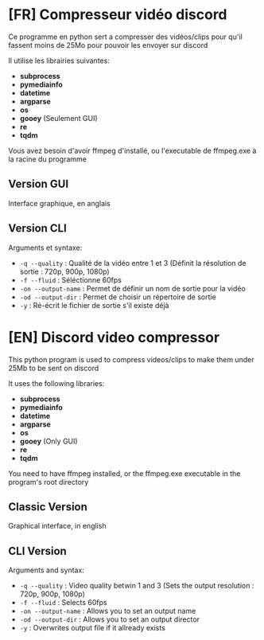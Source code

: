 # [FR] Compresseur vidéo discord


Ce programme en python sert a compresser des vidéos/clips pour qu'il fassent moins de 25Mo pour pouvoir les envoyer sur discord

Il utilise les librairies suivantes:

- **subprocess**
- **pymediainfo**
- **datetime**
- **argparse**
- **os**
- **gooey** (Seulement GUI)
- **re**
- **tqdm**

Vous avez besoin d'avoir ffmpeg d'installé, ou l'executable de ffmpeg.exe à la racine du programme

## Version GUI
Interface graphique, en anglais

## Version CLI
Arguments et syntaxe:
- `-q --quality` : Qualité de la vidéo entre 1 et 3 (Définit la résolution de sortie : 720p, 900p, 1080p)
- `-f --fluid` : Séléctionne 60fps
- `-on --output-name` : Permet de définir un nom de sortie pour la vidéo
- `-od --output-dir` : Permet de choisir un répertoire de sortie
- `-y` : Ré-écrit le fichier de sortie s'il existe déjà

# [EN] Discord video compressor

This python program is used to compress videos/clips to make them under 25Mb to be sent on discord


It uses the following libraries:

- **subprocess**
- **pymediainfo**
- **datetime**
- **argparse**
- **os**
- **gooey** (Only GUI)
- **re**
- **tqdm**

You need to have ffmpeg installed, or the ffmpeg.exe executable in the program's root directory

## Classic Version
Graphical interface, in english

## CLI Version
Arguments and syntax:
- `-q --quality` : Video quality betwin 1 and 3 (Sets the output resolution : 720p, 900p, 1080p)
- `-f --fluid` : Selects 60fps
- `-on --output-name` : Allows you to set an output name
- `-od --output-dir` : Allows you to set an output director
- `-y` : Overwrites output file if it allready exists